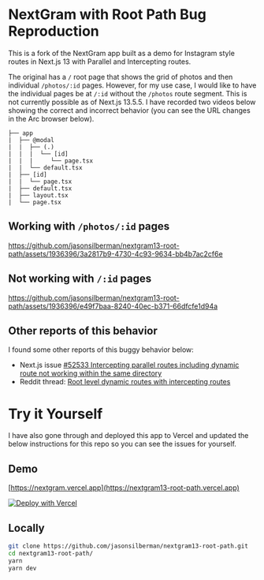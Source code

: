# NextGram with Root Path Bug Reproduction

This is a fork of the NextGram app built as a demo for Instagram style routes in Next.js 13 with Parallel and Intercepting routes. 

The original has a `/` root page that shows the grid of photos and then individual `/photos/:id` pages. However, for my use case, I would like to have the individual pages be at `/:id` without the `/photos` route segment. This is not currently possible as of Next.js 13.5.5. I have recorded two videos below showing the correct and incorrect behavior (you can see the URL changes in the Arc browser below).

```
├── app
|  ├── @modal
|  |  ├── (.)
|  |  |  └── [id]
|  |  |     └── page.tsx
|  |  └── default.tsx
|  ├── [id]
|  |  └── page.tsx
|  ├── default.tsx
|  ├── layout.tsx
|  └── page.tsx
```

## Working with `/photos/:id` pages
https://github.com/jasonsilberman/nextgram13-root-path/assets/1936396/3a2817b9-4730-4c93-9634-bb4b7ac2cf6e

## Not working with `/:id` pages
https://github.com/jasonsilberman/nextgram13-root-path/assets/1936396/e49f7baa-8240-40ec-b371-66dfcfe1d94a

## Other reports of this behavior
I found some other reports of this buggy behavior below:

- Next.js issue [#52533 Intercepting parallel routes including dynamic route not working within the same directory](https://github.com/vercel/next.js/issues/52533)
- Reddit thread: [Root level dynamic routes with intercepting routes](https://www.reddit.com/r/nextjs/comments/13xq8wh/root_level_dynamic_routes_with_intercepting_routes/)

# Try it Yourself
I have also gone through and deployed this app to Vercel and updated the below instructions for this repo so you can see the issues for yourself.

## Demo

[https://nextgram.vercel.app](https://nextgram13-root-path.vercel.app)

[![Deploy with Vercel](https://vercel.com/button)](https://vercel.com/new/clone?repository-url=https%3A%2F%2Fgithub.com%2Fjasonsilberman%2Fnextgram13-root-path)

## Locally

```bash
git clone https://github.com/jasonsilberman/nextgram13-root-path.git
cd nextgram13-root-path/
yarn
yarn dev
```
